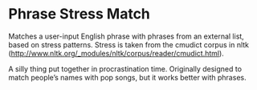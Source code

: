 # Phrase Stress Match

Matches a user-input English phrase with phrases from an external list, based on stress patterns.  Stress is taken from the cmudict corpus in nltk (http://www.nltk.org/_modules/nltk/corpus/reader/cmudict.html).

A silly thing put together in procrastination time.  Originally designed to match people’s names with pop songs, but it works better with phrases.

